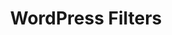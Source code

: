 ---
layout: post
title:  WordPress Filters
categories: [WordPress,Code]
excerpt: A collection of WordPress filters
---